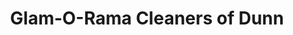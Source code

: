 ---
title: "Glam-O-Rama Cleaners of Dunn"
url: /dunn/glam-o-rama-cleaners-of-dunn/
shop: laundry
---